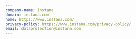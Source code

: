 ```yaml
---
company-name: Instana
domain: instana.com
home: https://www.instana.com/
privacy-policy: https://www.instana.com/privacy-policy/
email: dataprotection@instana.com
---
```





